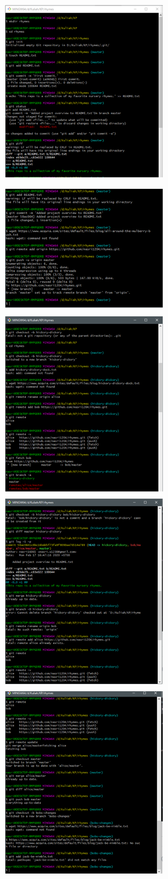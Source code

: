 # ![1](https://github.com/nasri1204/img/blob/master/1.PNG)
## ![2](https://github.com/nasri1204/img/blob/master/2.PNG)
### ![3](https://github.com/nasri1204/img/blob/master/3.PNG)
#### ![4](https://github.com/nasri1204/img/blob/master/4.PNG)
##### ![5](https://github.com/nasri1204/img/blob/master/5.PNG)
